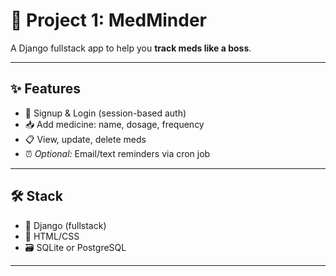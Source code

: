 # 💊 Project 1: MedMinder

A Django fullstack app to help you **track meds like a boss**.

---

## ✨ Features

* 👤 Signup & Login (session-based auth)
* 📥 Add medicine: name, dosage, frequency
* 📋 View, update, delete meds
* ⏰ *Optional:* Email/text reminders via cron job

---

## 🛠 Stack

* 🐍 Django (fullstack)
* 🎨 HTML/CSS
* 🗃 SQLite or PostgreSQL

---



